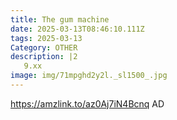 ```yaml
---
title: The gum machine
date: 2025-03-13T08:46:10.111Z
tags: 2025-03-13
Category: OTHER
description: |2
   9.xx
image: img/71mpghd2y2l._sl1500_.jpg
---
```

https://amzlink.to/az0Aj7iN4Bcnq
AD